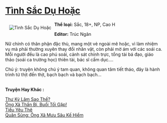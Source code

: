 <a href="https://utruyen.com/truyen/tinh-sac-du-hoac/19146/" title="Tình Sắc Dụ Hoặc"><h1>Tình Sắc Dụ Hoặc</h1></a><div style="display:table"><img align="right" style="float: left; padding: 10px;" src="https://utruyen.com/images/story/200x260/tinh-sac-du-hoac.jpg" alt="Tình Sắc Dụ Hoặc"><b>Thể loại:</b> Sắc, 18+, NP, Cao H<p></p><b>Editor:</b> Trúc Ngân<p></p>Nữ chính có thân phận đặc thù, mang một vẻ ngoài mê hoặc, vì làm nhiệm vụ mà phải thường xuyên thay đổi nhân vật, còn phải mờ ám với các soái ca. Mỗi người đều là cao phú soái, cảnh sát chính trực, tổng tài bá đạo, giáo thảo (soái ca trường học) thiên tài, bác sĩ cấm dục....<p></p>Chú ý: truyện không chú ý tam quan, không quan tâm tiết tháo, đây là hành trình từ thịt đến thịt, bạch bạch và bạch bạch...</div><p><br><b>Truyện Hay Khác :</b></p><a href="https://utruyen.com/truyen/thu-ky-lam-sao-the/19336/" alt="Thư Ký Lâm Sao Thế?">Thư Ký Lâm Sao Thế?</a><br/><a href="https://github.com/quanluxury/ngontinhhot/tree/master/truyenhay/17361/" alt="Ông Xã Thần Bí, Buổi Tối Gặp!">Ông Xã Thần Bí, Buổi Tối Gặp!</a><br/><a href="https://github.com/quanluxury/ngontinhhot/tree/master/truyenhay/19476/" alt="Tiểu Yêu Thê">Tiểu Yêu Thê</a><br/><a href="https://github.com/quanluxury/ngontinhhot/tree/master/truyenhay/16795/" alt="Quân Sủng: Ông Xã Mưu Sâu Kế Hiểm">Quân Sủng: Ông Xã Mưu Sâu Kế Hiểm</a><br/>